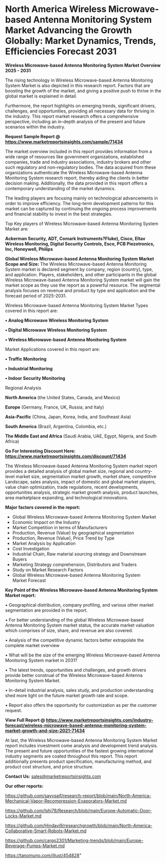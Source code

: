  # North America Wireless Microwave-based Antenna Monitoring System Market Advancing the Growth Globally: Market Dynamics, Trends, Efficiencies Forecast 2031

<Strong> Wireless Microwave-based Antenna Monitoring System Market Overview 2025 - 2031</strong>

The rising technology in Wireless Microwave-based Antenna Monitoring System Market is also depicted in this research report. Factors that are boosting the growth of the market, and giving a positive push to thrive in the global market is explained in detail.

Furthermore, the report highlights on emerging trends, significant drivers, challenges, and opportunities, providing all necessary data for thriving in the industry. This report market research offers a comprehensive perspective, including an in-depth analysis of the present and future scenarios within the industry.

<strong>Request Sample Report @ <a href=https://www.marketreportsinsights.com/sample/71434>https://www.marketreportsinsights.com/sample/71434</a></strong>

The market overview included in this report provides information from a wide range of resources like government organizations, established companies, trade and industry associations, industry brokers and other such regulatory and non-regulatory bodies. The data acquired from these organizations authenticate the Wireless Microwave-based Antenna Monitoring System research report, thereby aiding the clients in better decision making. Additionally, the data provided in this report offers a contemporary understanding of the market dynamics.

The leading players are focusing mainly on technological advancements in order to improve efficiency. The long-term development patterns for this market can be captured by continuing the ongoing process improvements and financial stability to invest in the best strategies.

Top Key players of Wireless Microwave-based Antenna Monitoring System Market are:

<strong>Ackerman Security, ADT, Comark Instruments?Fluke), Cisco, Eltav Wireless Monitoring, Digital Security Controls, Esco, PCB Piezotronics, Inc, Honeywell, Philips</strong>

<strong><b>Global Wireless Microwave-based Antenna Monitoring System Market Scope and Size:</b></strong>
The Wireless Microwave-based Antenna Monitoring System market is declared segment by company, region (country), type, and application. Players, stakeholders, and other participants in the global Wireless Microwave-based Antenna Monitoring System market will gain the market scope as they use the report as a powerful resource. The segmental analysis focuses on revenue and product by type and application and the forecast period of 2025-2031.

Wireless Microwave-based Antenna Monitoring System Market Types covered in this report are:

<strong>• Analog Microwave Wireless Monitoring System

• Digital Microwave Wireless Monitoring System

• Wireless Microwave-based Antenna Monitoring System</strong>

Market Applications covered in this report are:

<strong>• Traffic Monitoring

• Industrial Monitoring

• Indoor Security Monitoring</strong> 

Regional Analysis

<strong>North America</strong> (the United States, Canada, and Mexico)

<strong>Europe</strong> (Germany, France, UK, Russia, and Italy)

<strong>Asia-Pacific</strong> (China, Japan, Korea, India, and Southeast Asia)

<strong>South America</strong> (Brazil, Argentina, Colombia, etc.)

<strong>The Middle East and Africa</strong> (Saudi Arabia, UAE, Egypt, Nigeria, and South Africa)

<strong>Go For Interesting Discount Here: <a href=https://www.marketreportsinsights.com/discount/71434>https://www.marketreportsinsights.com/discount/71434</a></strong>

The Wireless Microwave-based Antenna Monitoring System market report provides a detailed analysis of global market size, regional and country-level market size, segmentation market growth, market share, competitive Landscape, sales analysis, impact of domestic and global market players, value chain optimization, trade regulations, recent developments, opportunities analysis, strategic market growth analysis, product launches, area marketplace expanding, and technological innovations.

<strong><b>Major factors covered in the report:</b></strong>
<ul>
  <li>Global Wireless Microwave-based Antenna Monitoring System Market </li>
  <li>Economic Impact on the Industry</li>
  <li>Market Competition in terms of Manufacturers</li>
  <li>Production, Revenue (Value) by geographical segmentation</li>
  <li>Production, Revenue (Value), Price Trend by Type</li>
  <li>Market Analysis by Application</li>
  <li>Cost Investigation</li>
  <li>Industrial Chain, Raw material sourcing strategy and Downstream Buyers</li>
  <li>Marketing Strategy comprehension, Distributors and Traders</li>
  <li>Study on Market Research Factors</li>
  <li>Global Wireless Microwave-based Antenna Monitoring System Market Forecast</li>
</ul>

<strong><b>Key Point of the Wireless Microwave-based Antenna Monitoring System Market report:</b></strong>

• Geographical distribution, company profiling, and various other market segmentation are provided in the report.

• For better understanding of the global Wireless Microwave-based Antenna Monitoring System market status, the accurate market valuation which comprises of size, share, and revenue are also covered.

• Analysis of the competitive dynamic factors better extrapolate the complete market overview

• What will be the size of the emerging Wireless Microwave-based Antenna Monitoring System market in 2031?

• The latest trends, opportunities and challenges, and growth drivers provide better construal of the Wireless Microwave-based Antenna Monitoring System Market.

• In-detail industrial analysis, sales study, and production understanding shed more light on the future market growth rate and scope.

• Report also offers the opportunity for customization as per the customer request.

<strong><b>View Full Report @ <a href=https://www.marketreportsinsights.com/industry-forecast/wireless-microwave-based-antenna-monitoring-system-market-growth-and-size-2021-71434>https://www.marketreportsinsights.com/industry-forecast/wireless-microwave-based-antenna-monitoring-system-market-growth-and-size-2021-71434</a></b></strong>


At last, the Wireless Microwave-based Antenna Monitoring System Market report includes investment come analysis and development trend analysis. The present and future opportunities of the fastest growing international industry segments are coated throughout this report. This report additionally presents product specification, manufacturing method, and product cost structure, and price structure.

<strong>Contact Us:</strong>
sales@marketreportsinsights.com

<strong>Our other reports:</strong>

<a href=https://github.com/sayysaif/research-report/blob/main/North-America-Mechanical-Vapor-Recompression-Evaporators-Market.md>https://github.com/sayysaif/research-report/blob/main/North-America-Mechanical-Vapor-Recompression-Evaporators-Market.md</a>

<a href=https://github.com/Ishi78/Research/blob/main/Europe-Automatic-Door-Locks-Market.md>https://github.com/Ishi78/Research/blob/main/Europe-Automatic-Door-Locks-Market.md</a>

<a href=https://github.com/Hindavi9/researchgrowth/blob/main/North-America-Collaborative-Smart-Robots-Market.md>https://github.com/Hindavi9/researchgrowth/blob/main/North-America-Collaborative-Smart-Robots-Market.md</a>

<a href=https://github.com/cargo2301/Marketing-trends/blob/main/Europe-Beverage-Pumps-Market.md>https://github.com/cargo2301/Marketing-trends/blob/main/Europe-Beverage-Pumps-Market.md</a>

<a href=https://tanomuno.com/illust/454828>https://tanomuno.com/illust/454828</a>"
